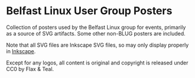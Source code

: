 Belfast Linux User Group Posters
================================

Collection of posters used by the Belfast Linux group for events, primarily as a source of SVG artifacts. Some other non-BLUG posters are included.

Note that all SVG files are Inkscape SVG files, so may only display properly in [Inkscape](https://inkscape.org/en/).

Except for any logos, all content is original and copyright is released under CC0 by Flax & Teal.
